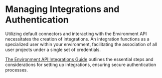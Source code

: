 # Managing Integrations and Authentication

Utilizing default connectors and interacting with the Environment API necessitates the creation of integrations. An integration functions as a specialized user within your environment, facilitating the association of all user projects under a single set of credentials. 

[The Environment API Integrations Guide](/GraFx-Developers/environment-api/02-managing-integrations/) outlines the essential steps and considerations for setting up integrations, ensuring secure authentication processes.
